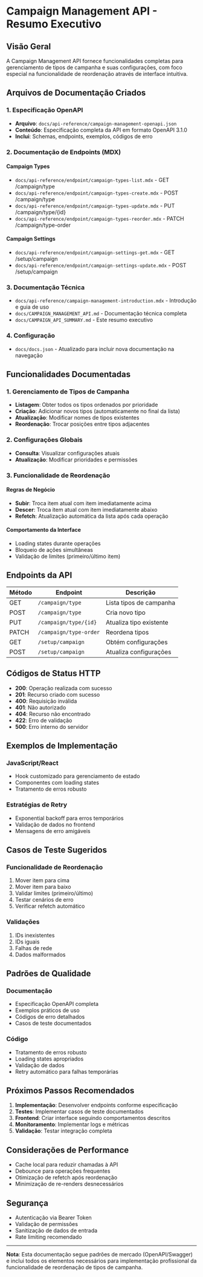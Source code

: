 # Campaign Management API - Resumo Executivo

## Visão Geral

A Campaign Management API fornece funcionalidades completas para gerenciamento de tipos de campanha e suas configurações, com foco especial na funcionalidade de reordenação através de interface intuitiva.

## Arquivos de Documentação Criados

### 1. Especificação OpenAPI
- **Arquivo**: `docs/api-reference/campaign-management-openapi.json`
- **Conteúdo**: Especificação completa da API em formato OpenAPI 3.1.0
- **Inclui**: Schemas, endpoints, exemplos, códigos de erro

### 2. Documentação de Endpoints (MDX)

#### Campaign Types
- `docs/api-reference/endpoint/campaign-types-list.mdx` - GET /campaign/type
- `docs/api-reference/endpoint/campaign-types-create.mdx` - POST /campaign/type
- `docs/api-reference/endpoint/campaign-types-update.mdx` - PUT /campaign/type/{id}
- `docs/api-reference/endpoint/campaign-types-reorder.mdx` - PATCH /campaign/type-order

#### Campaign Settings
- `docs/api-reference/endpoint/campaign-settings-get.mdx` - GET /setup/campaign
- `docs/api-reference/endpoint/campaign-settings-update.mdx` - POST /setup/campaign

### 3. Documentação Técnica
- `docs/api-reference/campaign-management-introduction.mdx` - Introdução e guia de uso
- `docs/CAMPAIGN_MANAGEMENT_API.md` - Documentação técnica completa
- `docs/CAMPAIGN_API_SUMMARY.md` - Este resumo executivo

### 4. Configuração
- `docs/docs.json` - Atualizado para incluir nova documentação na navegação

## Funcionalidades Documentadas

### 1. Gerenciamento de Tipos de Campanha
- **Listagem**: Obter todos os tipos ordenados por prioridade
- **Criação**: Adicionar novos tipos (automaticamente no final da lista)
- **Atualização**: Modificar nomes de tipos existentes
- **Reordenação**: Trocar posições entre tipos adjacentes

### 2. Configurações Globais
- **Consulta**: Visualizar configurações atuais
- **Atualização**: Modificar prioridades e permissões

### 3. Funcionalidade de Reordenação

#### Regras de Negócio
- **Subir**: Troca item atual com item imediatamente acima
- **Descer**: Troca item atual com item imediatamente abaixo
- **Refetch**: Atualização automática da lista após cada operação

#### Comportamento da Interface
- Loading states durante operações
- Bloqueio de ações simultâneas
- Validação de limites (primeiro/último item)

## Endpoints da API

| Método | Endpoint | Descrição |
|--------|----------|-----------|
| GET | `/campaign/type` | Lista tipos de campanha |
| POST | `/campaign/type` | Cria novo tipo |
| PUT | `/campaign/type/{id}` | Atualiza tipo existente |
| PATCH | `/campaign/type-order` | Reordena tipos |
| GET | `/setup/campaign` | Obtém configurações |
| POST | `/setup/campaign` | Atualiza configurações |

## Códigos de Status HTTP

- **200**: Operação realizada com sucesso
- **201**: Recurso criado com sucesso
- **400**: Requisição inválida
- **401**: Não autorizado
- **404**: Recurso não encontrado
- **422**: Erro de validação
- **500**: Erro interno do servidor

## Exemplos de Implementação

### JavaScript/React
- Hook customizado para gerenciamento de estado
- Componentes com loading states
- Tratamento de erros robusto

### Estratégias de Retry
- Exponential backoff para erros temporários
- Validação de dados no frontend
- Mensagens de erro amigáveis

## Casos de Teste Sugeridos

### Funcionalidade de Reordenação
1. Mover item para cima
2. Mover item para baixo
3. Validar limites (primeiro/último)
4. Testar cenários de erro
5. Verificar refetch automático

### Validações
1. IDs inexistentes
2. IDs iguais
3. Falhas de rede
4. Dados malformados

## Padrões de Qualidade

### Documentação
- Especificação OpenAPI completa
- Exemplos práticos de uso
- Códigos de erro detalhados
- Casos de teste documentados

### Código
- Tratamento de erros robusto
- Loading states apropriados
- Validação de dados
- Retry automático para falhas temporárias

## Próximos Passos Recomendados

1. **Implementação**: Desenvolver endpoints conforme especificação
2. **Testes**: Implementar casos de teste documentados
3. **Frontend**: Criar interface seguindo comportamentos descritos
4. **Monitoramento**: Implementar logs e métricas
5. **Validação**: Testar integração completa

## Considerações de Performance

- Cache local para reduzir chamadas à API
- Debounce para operações frequentes
- Otimização de refetch após reordenação
- Minimização de re-renders desnecessários

## Segurança

- Autenticação via Bearer Token
- Validação de permissões
- Sanitização de dados de entrada
- Rate limiting recomendado

---

**Nota**: Esta documentação segue padrões de mercado (OpenAPI/Swagger) e inclui todos os elementos necessários para implementação profissional da funcionalidade de reordenação de tipos de campanha.
